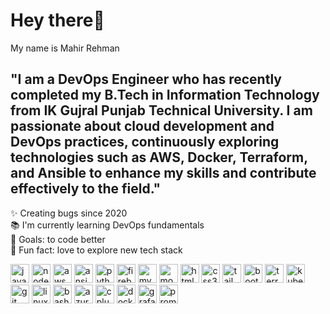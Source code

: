<h1 align="left">Hey there👋</h1>

<p align="left">My name is Mahir Rehman</p>

<h2 align="left">"I am a DevOps Engineer who has recently completed my B.Tech in Information Technology from IK Gujral Punjab Technical University. I am passionate about cloud development and DevOps practices, continuously exploring technologies such as AWS, Docker, Terraform, and Ansible to enhance my skills and contribute effectively to the field."</h2>

<p align="left">✨ Creating bugs since 2020<br>📚 I'm currently learning DevOps fundamentals<br>🎯 Goals: to code better<br>🎲 Fun fact: love to explore new tech stack</p>

<div align="left">
  <img src="https://cdn.jsdelivr.net/gh/devicons/devicon/icons/javascript/javascript-original.svg" height="30" width="30" alt="javascript" />
  <img src="https://cdn.jsdelivr.net/gh/devicons/devicon/icons/nodejs/nodejs-original.svg" height="30" width="30" alt="nodejs" />
  <img src="https://cdn.jsdelivr.net/gh/devicons/devicon/icons/amazonwebservices/amazonwebservices-original-wordmark.svg" height="30" width="30" alt="aws" />
  <img src="https://cdn.jsdelivr.net/gh/devicons/devicon/icons/ansible/ansible-original.svg" height="30" width="30" alt="ansible" />
  <img src="https://cdn.jsdelivr.net/gh/devicons/devicon/icons/python/python-original.svg" height="30" width="30" alt="python" />
  <img src="https://cdn.jsdelivr.net/gh/devicons/devicon/icons/firebase/firebase-plain.svg" height="30" width="30" alt="firebase" />
  <img src="https://cdn.jsdelivr.net/gh/devicons/devicon/icons/mysql/mysql-original.svg" height="30" width="30" alt="mysql" />
  <img src="https://cdn.jsdelivr.net/gh/devicons/devicon/icons/mongodb/mongodb-original.svg" height="30" width="30" alt="mongodb" />
  <img src="https://cdn.jsdelivr.net/gh/devicons/devicon/icons/html5/html5-original.svg" height="30" width="30" alt="html5" />
  <img src="https://cdn.jsdelivr.net/gh/devicons/devicon/icons/css3/css3-original.svg" height="30" width="30" alt="css3" />
  <img src="https://cdn.jsdelivr.net/gh/devicons/devicon/icons/tailwindcss/tailwindcss-original-wordmark.svg" height="30" width="30" alt="tailwindcss" />
  <img src="https://cdn.jsdelivr.net/gh/devicons/devicon/icons/bootstrap/bootstrap-original.svg" height="30" width="30" alt="bootstrap" />
  <img src="https://cdn.jsdelivr.net/gh/devicons/devicon/icons/terraform/terraform-original.svg" height="30" width="30" alt="terraform" />
  <img src="https://cdn.jsdelivr.net/gh/devicons/devicon/icons/kubernetes/kubernetes-plain.svg" height="30" width="30" alt="kubernetes" />
  <img src="https://cdn.jsdelivr.net/gh/devicons/devicon/icons/git/git-original.svg" height="30" width="30" alt="git" />
  <img src="https://cdn.jsdelivr.net/gh/devicons/devicon/icons/linux/linux-original.svg" height="30" width="30" alt="linux" />
  <img src="https://cdn.jsdelivr.net/gh/devicons/devicon/icons/bash/bash-original.svg" height="30" width="30" alt="bash" />
  <img src="https://cdn.jsdelivr.net/gh/devicons/devicon/icons/azure/azure-original.svg" height="30" width="30" alt="azure" />
  <img src="https://cdn.jsdelivr.net/gh/devicons/devicon/icons/cplusplus/cplusplus-original.svg" height="30" width="30" alt="cplusplus" />
  <img src="https://cdn.jsdelivr.net/gh/devicons/devicon/icons/docker/docker-original.svg" height="30" width="30" alt="docker" />
  <img src="https://cdn.jsdelivr.net/gh/devicons/devicon/icons/grafana/grafana-original.svg" height="30" width="30" alt="grafana" />
  <img src="https://cdn.jsdelivr.net/gh/devicons/devicon/icons/prometheus/prometheus-original.svg" height="30" width="30" alt="prometheus" />
</div>
